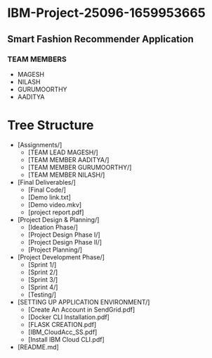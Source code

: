# IBM-Project-25096-1659953665

## Smart Fashion Recommender Application

### TEAM MEMBERS
   * MAGESH
   * NILASH
   * GURUMOORTHY
   * AADITYA

# Tree Structure

* [Assignments/]
  * [TEAM LEAD MAGESH/]
  * [TEAM MEMBER AADITYA/]
  * [TEAM MEMBER GURUMOORTHY/]
  * [TEAM MEMBER NILASH/]
* [Final Deliverables/]
  * [Final Code/]
  * [Demo link.txt]
  * [Demo video.mkv]
  * [project report.pdf]
* [Project Design & Planning/]
  * [Ideation Phase/]
  * [Project Design Phase I/]
  * [Project Design Phase II/]
  * [Project Planning/]
* [Project Development Phase/]
  * [Sprint 1/]
  * [Sprint 2/]
  * [Sprint 3/]
  * [Sprint 4/]
  * [Testing/]
* [SETTING UP APPLICATION ENVIRONMENT/]
  * [Create An Account in SendGrid.pdf]
  * [Docker CLI Installation.pdf]
  * [FLASK CREATION.pdf]
  * [IBM_CloudAcc_SS.pdf]
  * [Install IBM Cloud CLI.pdf]
* [README.md]
